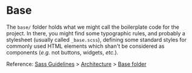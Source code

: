 # Base

The `base/` folder holds what we might call the boilerplate code for the project. In there, you might find some typographic rules, and probably a stylesheet (usually called `_base.scss`), defining some standard styles for commonly used HTML elements which shan't be considered as components (*e.g.* not buttons, widgets, *etc*.).

Reference: [Sass Guidelines](http://sass-guidelin.es/) > [Architecture](http://sass-guidelin.es/#architecture) > [Base folder](http://sass-guidelin.es/#base-folder)
